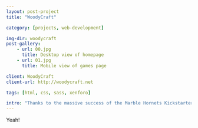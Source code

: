 ```yaml
---
layout: post-project
title: "WoodyCraft"

category: [projects, web-development]

img-dir: woodycraft
post-gallery:
    - url: 00.jpg
      title: Desktop view of homepage
    - url: 01.jpg
      title: Mobile view of games page

client: WoodyCraft
client-url: http://woodycraft.net

tags: [html, css, sass, xenforo]

intro: "Thanks to the massive success of the Marble Hornets Kickstarter, I was hired again to put together a box set design for the complete series."
---
```


Yeah!